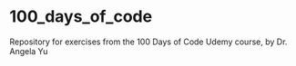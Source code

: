 # 100_days_of_code
Repository for exercises from the 100 Days of Code Udemy course, by Dr. Angela Yu